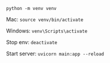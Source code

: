`python -m venv venv`

Mac: `source venv/bin/activate`

Windows: `venv\Scripts\activate`

Stop env: `deactivate`


Start server: `uvicorn main:app --reload`